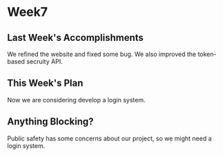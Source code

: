 # Week7
## Last Week's Accomplishments
We refined the website and fixed some bug. We also improved the token-based secruity API. 

## This Week's Plan
Now we are considering develop a login system.

## Anything Blocking?
Public safety has some concerns about our project, so we might need a login system.
